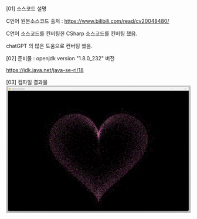 [01] 소스코드 설명

C언어 원본소스코드 출처 : https://www.bilibili.com/read/cv20048480/

C언어 소스코드를 컨버팅한 CSharp 소스코드를 컨버팅 했음.

chatGPT 의 많은 도움으로 컨버팅 했음.

[02] 준비물 : openjdk version "1.8.0_232" 버전

https://jdk.java.net/java-se-ri/18


[03] 컴파일 결과물 
<img src='https://github.com/zhuyun-lixun/drawHeart/blob/main/Java/2024-06-19_java_sc.gif' />
